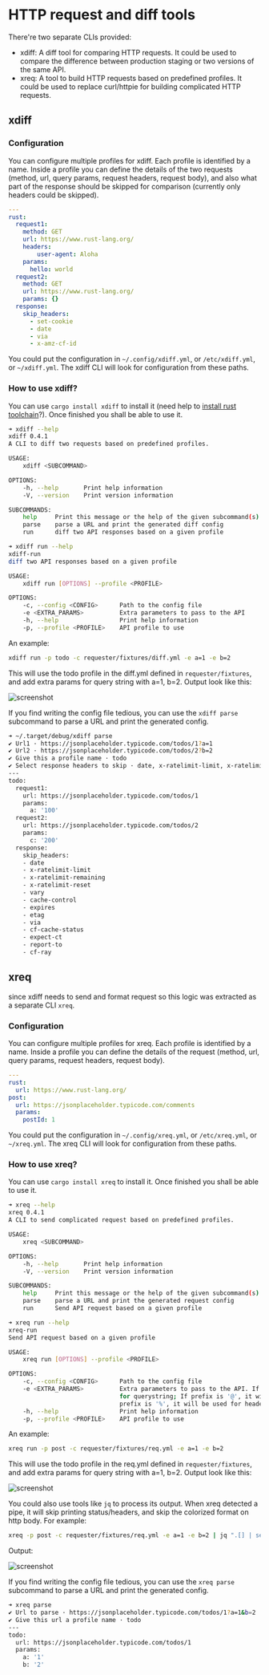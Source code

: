 # HTTP request and diff tools

There're two separate CLIs provided:

- xdiff: A diff tool for comparing HTTP requests. It could be used to compare the difference between production staging or two versions of the same API.
- xreq: A tool to build HTTP requests based on predefined profiles. It could be used to replace curl/httpie for building complicated HTTP requests.

## xdiff

### Configuration

You can configure multiple profiles for xdiff. Each profile is identified by a name. Inside a profile you can define the details of the two requests (method, url, query params, request headers, request body), and also what part of the response should be skipped for comparison (currently only headers could be skipped).

```yaml
---
rust:
  request1:
    method: GET
    url: https://www.rust-lang.org/
    headers:
        user-agent: Aloha
    params:
      hello: world
  request2:
    method: GET
    url: https://www.rust-lang.org/
    params: {}
  response:
    skip_headers:
      - set-cookie
      - date
      - via
      - x-amz-cf-id
```

You could put the configuration in `~/.config/xdiff.yml`, or `/etc/xdiff.yml`, or `~/xdiff.yml`. The xdiff CLI will look for configuration from these paths.

### How to use xdiff?

You can use `cargo install xdiff` to install it (need help to [install rust toolchain](https://rustup.rs/)?). Once finished you shall be able to use it.

```bash
➜ xdiff --help
xdiff 0.4.1
A CLI to diff two requests based on predefined profiles.

USAGE:
    xdiff <SUBCOMMAND>

OPTIONS:
    -h, --help       Print help information
    -V, --version    Print version information

SUBCOMMANDS:
    help     Print this message or the help of the given subcommand(s)
    parse    parse a URL and print the generated diff config
    run      diff two API responses based on a given profile

➜ xdiff run --help
xdiff-run
diff two API responses based on a given profile

USAGE:
    xdiff run [OPTIONS] --profile <PROFILE>

OPTIONS:
    -c, --config <CONFIG>      Path to the config file
    -e <EXTRA_PARAMS>          Extra parameters to pass to the API
    -h, --help                 Print help information
    -p, --profile <PROFILE>    API profile to use
```

An example:

```bash
xdiff run -p todo -c requester/fixtures/diff.yml -e a=1 -e b=2
```

This will use the todo profile in the diff.yml defined in `requester/fixtures`, and add extra params for query string with a=1, b=2. Output look like this:

![screenshot](docs/images/screenshot1.png)

If you find writing the config file tedious, you can use the `xdiff parse` subcommand to parse a URL and print the generated config.

```bash
➜ ~/.target/debug/xdiff parse
✔ Url1 · https://jsonplaceholder.typicode.com/todos/1?a=1
✔ Url2 · https://jsonplaceholder.typicode.com/todos/2?b=2
✔ Give this a profile name · todo
✔ Select response headers to skip · date, x-ratelimit-limit, x-ratelimit-remaining, x-ratelimit-reset, vary, cache-control, expires, etag, via, cf-cache-status, expect-ct, report-to, cf-ray
---
todo:
  request1:
    url: https://jsonplaceholder.typicode.com/todos/1
    params:
      a: '100'
  request2:
    url: https://jsonplaceholder.typicode.com/todos/2
    params:
      c: '200'
  response:
    skip_headers:
    - date
    - x-ratelimit-limit
    - x-ratelimit-remaining
    - x-ratelimit-reset
    - vary
    - cache-control
    - expires
    - etag
    - via
    - cf-cache-status
    - expect-ct
    - report-to
    - cf-ray
```

## xreq

since xdiff needs to send and format request so this logic was extracted as a separate CLI `xreq`.

### Configuration

You can configure multiple profiles for xreq. Each profile is identified by a name. Inside a profile you can define the details of the request (method, url, query params, request headers, request body).

```yaml
---
rust:
  url: https://www.rust-lang.org/
post:
  url: https://jsonplaceholder.typicode.com/comments
  params:
    postId: 1
```

You could put the configuration in `~/.config/xreq.yml`, or `/etc/xreq.yml`, or `~/xreq.yml`. The xreq CLI will look for configuration from these paths.

### How to use xreq?

You can use `cargo install xreq` to install it. Once finished you shall be able to use it.

```bash
➜ xreq --help
xreq 0.4.1
A CLI to send complicated request based on predefined profiles.

USAGE:
    xreq <SUBCOMMAND>

OPTIONS:
    -h, --help       Print help information
    -V, --version    Print version information

SUBCOMMANDS:
    help     Print this message or the help of the given subcommand(s)
    parse    parse a URL and print the generated request config
    run      Send API request based on a given profile

➜ xreq run --help
xreq-run
Send API request based on a given profile

USAGE:
    xreq run [OPTIONS] --profile <PROFILE>

OPTIONS:
    -c, --config <CONFIG>      Path to the config file
    -e <EXTRA_PARAMS>          Extra parameters to pass to the API. If no prefix, it will be used
                               for querystring; If prefix is '@', it will be used for body; If
                               prefix is '%', it will be used for header
    -h, --help                 Print help information
    -p, --profile <PROFILE>    API profile to use

```

An example:

```bash
xreq run -p post -c requester/fixtures/req.yml -e a=1 -e b=2
```

This will use the todo profile in the req.yml defined in `requester/fixtures`, and add extra params for query string with a=1, b=2. Output look like this:

![screenshot](docs/images/screenshot2.png)

You could also use tools like `jq` to process its output. When xreq detected a pipe, it will skip printing status/headers, and skip the colorized format on http body. For example:

```bash
xreq -p post -c requester/fixtures/req.yml -e a=1 -e b=2 | jq ".[] | select (.id < 3)"
```

Output:

![screenshot](docs/images/screenshot3.png)

If you find writing the config file tedious, you can use the `xreq parse` subcommand to parse a URL and print the generated config.

```bash
➜ xreq parse
✔ Url to parse · https://jsonplaceholder.typicode.com/todos/1?a=1&b=2
✔ Give this url a profile name · todo
---
todo:
  url: https://jsonplaceholder.typicode.com/todos/1
  params:
    a: '1'
    b: '2'
```
